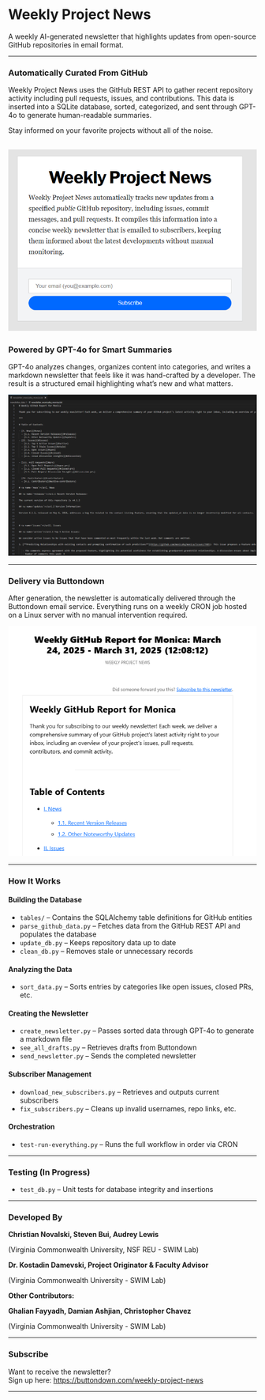 # Weekly Project News

A weekly AI-generated newsletter that highlights updates from open-source GitHub repositories in email format. 

---

### Automatically Curated From GitHub  
Weekly Project News uses the GitHub REST API to gather recent repository activity including pull requests, issues, and contributions. This data is inserted into a SQLite database, sorted, categorized, and sent through GPT-4o to generate human-readable summaries.

Stay informed on your favorite projects without all of the noise.


![Newsletter Sign-Up Screen](/screenshots/newsletterSignup.PNG)
---

### Powered by GPT-4o for Smart Summaries  
GPT-4o analyzes changes, organizes content into categories, and writes a markdown newsletter that feels like it was hand-crafted by a developer. The result is a structured email highlighting what’s new and what matters.


![Newsletter Draft Screenshot](/screenshots/newsletterMarkdown.PNG)

---

### Delivery via Buttondown  
After generation, the newsletter is automatically delivered through the Buttondown email service. Everything runs on a weekly CRON job hosted on a Linux server with no manual intervention required.


![Newsletter Email Screenshot](/screenshots/newsletterEmail.PNG)

---

### How It Works

#### Building the Database
- `tables/` – Contains the SQLAlchemy table definitions for GitHub entities  
- `parse_github_data.py` – Fetches data from the GitHub REST API and populates the database  
- `update_db.py` – Keeps repository data up to date  
- `clean_db.py` – Removes stale or unnecessary records  

#### Analyzing the Data
- `sort_data.py` – Sorts entries by categories like open issues, closed PRs, etc.  

#### Creating the Newsletter
- `create_newsletter.py` – Passes sorted data through GPT-4o to generate a markdown file  
- `see_all_drafts.py` – Retrieves drafts from Buttondown  
- `send_newsletter.py` – Sends the completed newsletter  

#### Subscriber Management
- `download_new_subscribers.py` – Retrieves and outputs current subscribers  
- `fix_subscribers.py` – Cleans up invalid usernames, repo links, etc.  

#### Orchestration
- `test-run-everything.py` – Runs the full workflow in order via CRON  

---

### Testing (In Progress)
- `test_db.py` – Unit tests for database integrity and insertions

---

### Developed By  

**Christian Novalski, Steven Bui, Audrey Lewis**

(Virginia Commonwealth University, NSF REU - SWIM Lab)  


**Dr. Kostadin Damevski, Project Originator & Faculty Advisor**

(Virginia Commonwealth University - SWIM Lab)


**Other Contributors:**  


**Ghalian Fayyadh, Damian Ashjian, Christopher Chavez**

(Virginia Commonwealth University - SWIM Lab)

---

### Subscribe  
Want to receive the newsletter?  
Sign up here: https://buttondown.com/weekly-project-news

---

